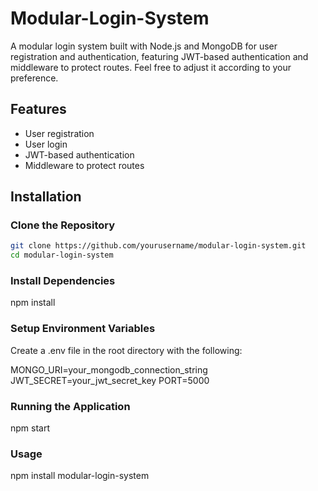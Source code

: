 # Modular-Login-System
A modular login system built with Node.js and MongoDB for user registration and authentication, featuring JWT-based authentication and middleware to protect routes.  Feel free to adjust it according to your preference.

## Features

- User registration
- User login
- JWT-based authentication
- Middleware to protect routes

## Installation

### Clone the Repository

```bash
git clone https://github.com/yourusername/modular-login-system.git
cd modular-login-system
```

### Install Dependencies
npm install

### Setup Environment Variables 
Create a .env file in the root directory with the following:

MONGO_URI=your_mongodb_connection_string
JWT_SECRET=your_jwt_secret_key
PORT=5000

### Running the Application
npm start

### Usage
npm install modular-login-system


